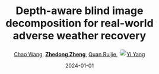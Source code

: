 ---
title: "Depth-aware blind image decomposition for real-world adverse weather recovery"
collection: publications
permalink: /publication/Depth-aw2024
date: 2024-01-01
doi: 
keywords: 
venue: 'Proceedings of the European conference on computer vision (ECCV)'
author: '<a href="https://zdzheng.xyz/authors/Chao-Wang" class="author">Chao Wang</a>, <strong><a href="https://zdzheng.xyz/authors/Zhedong-Zheng" class="author">Zhedong Zheng</a></strong>, <a href="https://zdzheng.xyz/authors/Quan-Ruijie" class="author">Quan Ruijie</a>, <a href="https://zdzheng.xyz/authors/Yi-Yang" class="author"> <img src= "https://zdzheng.xyz/files/yi-yang.jpeg" alt="yi-yang" style="border-radius: 50%; height:20px; width:20px">Yi Yang</a>'
sqlauthor: '{"@type": "Person","name": "Chao Wang"}, {"@type": "Person","name": "Zhedong Zheng"}, {"@type": "Person","name": "Quan Ruijie"}, {"@type": "Person","name": "Yi Yang"}'
citation: ' Chao Wang,  Zhedong Zheng,  Quan Ruijie,  Yi Yang, &quot;Depth-aware blind image decomposition for real-world adverse weather recovery.&quot; Proceedings of the European conference on computer vision (ECCV), 2024.'
pub_year: '2024'
bib: >
    @inproceedings{DeBNet,<br>author = "Wang, Chao and Zheng, Zhedong and Ruijie, Quan and Yang, Yi",<br>title = "Depth-aware blind image decomposition for real-world adverse weather recovery",<br>booktitle = "Proceedings of the European conference on computer vision (ECCV)",<br>year = "2024"
    }

---